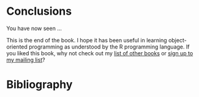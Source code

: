 # Conclusions

You have now seen ...



This is the end of the book. I hope it has been useful in learning object-oriented programming as understood by the R programming language. If you liked this book, why not check out my [list of other books](http://wp.me/P9B2l-DN) or 
[sign up to my mailing list](http://eepurl.com/cwIbR5)?


# Bibliography

